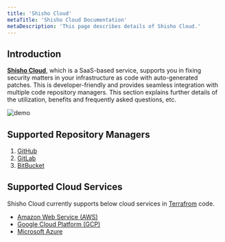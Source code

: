 ```yaml
---
title: 'Shisho Cloud'
metaTitle: 'Shisho Cloud Documentation'
metaDescription: 'This page describes details of Shisho Cloud.'
---
```


## Introduction

**[Shisho Cloud](https://shisho.dev/)**, which is a SaaS-based service, supports you in fixing security matters in your infrastructure as code with auto-generated patches. This is developer-friendly and provides seamless integration with multiple code repository managers. This section explains further details of the utilization, benefits and frequently asked questions, etc.

![demo](https://storage.googleapis.com/studio-design-asset-files/projects/1Va6K5jKW7/s-1270x760_0a90b16b-7f1b-41b3-9db3-d1e5b3d909c9.gif)

## Supported Repository Managers

1. [GitHub](https://github.com/)
2. [GitLab](https://about.gitlab.com/)
3. [BitBucket](https://bitbucket.org/product)

## Supported Cloud Services

Shisho Cloud currently supports below cloud services in [Terrafrom](https://www.terraform.io/) code.

- [Amazon Web Service (AWS)](https://aws.amazon.com/)
- [Google Cloud Platform (GCP)](https://cloud.google.com/)
- [Microsoft Azure](https://azure.microsoft.com/)


